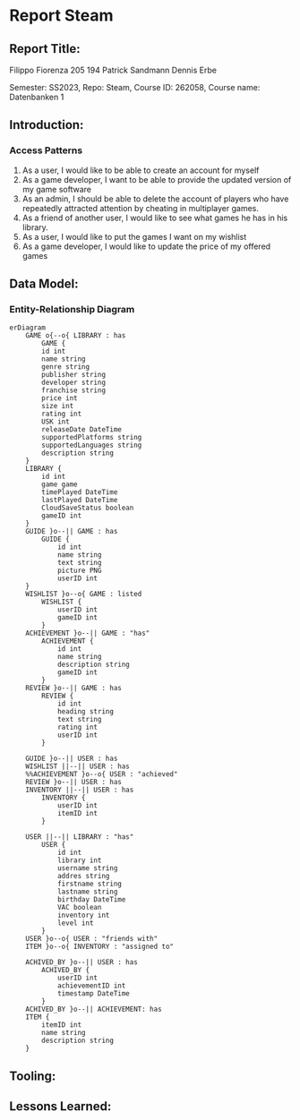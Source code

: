 # Report Steam

## Report Title:

Filippo Fiorenza 205 194
Patrick Sandmann
Dennis Erbe

Semester: SS2023, Repo: Steam, Course ID: 262058, Course name: Datenbanken 1

## Introduction:

### Access Patterns

1. As a user, I would like to be able to create an account for myself
2. As a game developer, I want to be able to provide the updated version of my game software
3. As an admin, I should be able to delete the account of players who have repeatedly attracted attention by cheating in multiplayer games.
4. As a friend of another user, I would like to see what games he has in his library.
5. As a user, I would like to put the games I want on my wishlist
6. As a game developer, I would like to update the price of my offered games

## Data Model:

### Entity-Relationship Diagram

```mermaid
erDiagram
    GAME o{--o{ LIBRARY : has
        GAME {
        id int
        name string
        genre string
        publisher string
        developer string
        franchise string
        price int
        size int
        rating int
        USK int
        releaseDate DateTime
        supportedPlatforms string
        supportedLanguages string
        description string
    }
    LIBRARY {
        id int
        game game
        timePlayed DateTime
        lastPlayed DateTime
        CloudSaveStatus boolean
        gameID int
    }
    GUIDE }o--|| GAME : has
        GUIDE {
            id int
            name string
            text string
            picture PNG
            userID int
    }
    WISHLIST }o--o{ GAME : listed
        WISHLIST {
            userID int
            gameID int            
        }
    ACHIEVEMENT }o--|| GAME : "has"
        ACHIEVEMENT {
            id int
            name string
            description string
            gameID int
        }
    REVIEW }o--|| GAME : has    
        REVIEW {
            id int
            heading string
            text string
            rating int
            userID int
        }

    GUIDE }o--|| USER : has
    WISHLIST ||--|| USER : has
    %%ACHIEVEMENT }o--o{ USER : "achieved"
    REVIEW }o--|| USER : has    
    INVENTORY ||--|| USER : has
        INVENTORY {
            userID int
            itemID int
        }

    USER ||--|| LIBRARY : "has"
        USER {
            id int
            library int
            username string
            addres string
            firstname string
            lastname string
            birthday DateTime
            VAC boolean
            inventory int
            level int
        }
    USER }o--o{ USER : "friends with"    
    ITEM }o--o{ INVENTORY : "assigned to"

    ACHIVED_BY }o--|| USER : has
        ACHIVED_BY {
            userID int
            achievementID int
            timestamp DateTime
        }
    ACHIVED_BY }o--|| ACHIEVEMENT: has
    ITEM {
        itemID int
        name string
        description string
    }
```

## Tooling:


## Lessons Learned:
